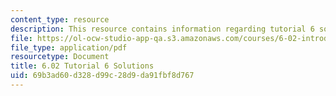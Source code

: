 ```yaml
---
content_type: resource
description: This resource contains information regarding tutorial 6 solutions.
file: https://ol-ocw-studio-app-qa.s3.amazonaws.com/courses/6-02-introduction-to-eecs-ii-digital-communication-systems-fall-2012/69b3ad60d328d99c28d9da91fbf8d767_MIT6_02F12_tutor06_sol.pdf
file_type: application/pdf
resourcetype: Document
title: 6.02 Tutorial 6 Solutions
uid: 69b3ad60-d328-d99c-28d9-da91fbf8d767
---
```

